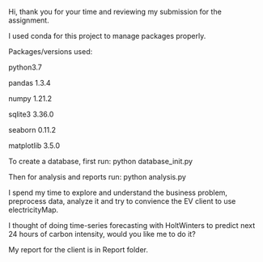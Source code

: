 Hi, thank you for your time and reviewing my submission for the assignment.

I used conda for this project to manage packages properly.

Packages/versions used:

python3.7

pandas 1.3.4 

numpy 1.21.2

sqlite3 3.36.0

seaborn 0.11.2

matplotlib 3.5.0

To create a database, first run:
python database_init.py

Then for analysis and reports run:
python analysis.py


I spend my time to explore and understand the business problem, preprocess data, analyze it and try to convience the EV client to use electricityMap.

I thought of doing time-series forecasting with HoltWinters to predict next 24 hours of carbon intensity, would you like me to do it?

My report for the client is in Report folder.

